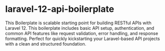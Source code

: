 # laravel-12-api-boilerplate
This Boilerplate is scalable starting point for building RESTful APIs with Laravel 12. This boilerplate includes basic API setup, authentication, and common API features like request validation, error handling, and response formatting. Perfect for quickly kickstarting your Laravel-based API projects with a clean and structured foundation.
